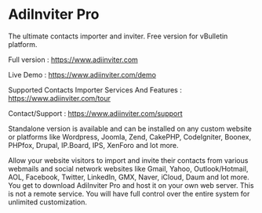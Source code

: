 AdiInviter Pro
===================

The ultimate contacts importer and inviter. Free version for vBulletin platform. 

Full version : https://www.adiinviter.com

Live Demo : https://www.adiinviter.com/demo

Supported Contacts Importer Services And Features : https://www.adiinviter.com/tour

Contact/Support : https://www.adiinviter.com/support

Standalone version is available and can be installed on any custom website or platforms like Wordpress, Joomla, Zend, CakePHP, CodeIgniter, Boonex, PHPfox, Drupal, IP.Board, IPS, XenForo and lot more.

Allow your website visitors to import and invite their contacts from various webmails and social network websites like Gmail, Yahoo, Outlook/Hotmail, AOL, Facebook, Twitter, LinkedIn, GMX, Naver, iCloud, Daum and lot more. You get to download AdiInviter Pro and host it on your own web server. This is not a remote service. You will have full control over the entire system for unlimited customization.




